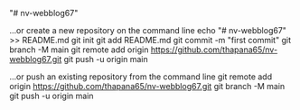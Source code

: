 "# nv-webblog67" 

…or create a new repository on the command line
echo "# nv-webblog67" >> README.md
git init
git add README.md
git commit -m "first commit"
git branch -M main
git remote add origin https://github.com/thapana65/nv-webblog67.git
git push -u origin main

…or push an existing repository from the command line
git remote add origin https://github.com/thapana65/nv-webblog67.git
git branch -M main
git push -u origin main